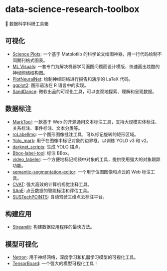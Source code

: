 # data-science-research-toolbox

🧰 数据科学科研工具箱

## 可视化

- [Science Plots](https://github.com/garrettj403/SciencePlots): 一个基于 Matplotlib 的科学论文绘图神器，用一行代码绘制不同期刊格式图表。
- [ML Visuals](https://github.com/dair-ai/ml-visuals): 一套专门为解决机器学习画图问题而设计模版，快速画出炫酷的神经网络结构图。
- [PlotNeuralNet](https://github.com/HarisIqbal88/PlotNeuralNet): 绘制神经网络进行报告和演示的 LaTeX 代码。
- [ggplot2](https://github.com/tidyverse/ggplot2): 图形语法在 R 语言中的实现。
- [SandDance](https://github.com/microsoft/SandDance): 微软出品的可视化工具，可以直观地探索、理解和呈现数据。

## 数据标注

- [MarkTool](https://github.com/FXLP/MarkTool): 一款基于 Web 的开源通用文本标注工具，支持大规模实体标注、关系标注、事件标注、文本分类等。
- [roLabelImg](https://github.com/cgvict/roLabelImg): 一个图形图像批注工具，可以标记旋转的矩形区域。
- [Yolo_mark](https://github.com/AlexeyAB/Yolo_mark): 用于在图像中标记对象的边界框，以训练 YOLO v3 和 v2。
- [darknet_scripts](https://github.com/Jumabek/darknet_scripts): 生成 YOLO 锚点。
- [Bbox-label-tool](https://github.com/puzzledqs/BBox-Label-Tool): 标注 BBox。
- [video_labeler](https://github.com/hahnyuan/video_labeler): 一个方便地标记视频中对象的工具，提供使用强大的对象跟踪功能。
- [semantic-segmentation-editor](https://github.com/Hitachi-Automotive-And-Industry-Lab/semantic-segmentation-editor): 一个用于位图图像和点云的 Web 标注工具。
- [CVAT](https://github.com/opencv/cvat): 强大高效的计算机视觉注释工具。
- [SAnE](https://github.com/hasanari/sane): 点云数据的智能标注和评估工具。
- [SUSTechPOINTS](https://github.com/naurril/SUSTechPOINTS): 自动驾驶三维点云标注平台。

## 构建应用

- [Streamlit](https://github.com/streamlit/streamlit): 构建数据应用程序的最快方法。

## 模型可视化

- [Netron](https://github.com/lutzroeder/netron): 用于神经网络，深度学习和机器学习模型的可视化工具。
- [TensorBoard](https://github.com/tensorflow/tensorboard): 一个强大的模型可视化工具！
